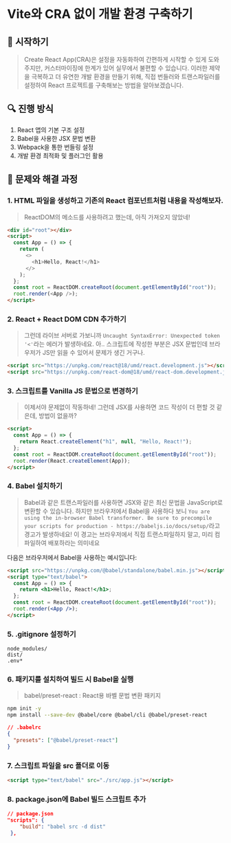 # Vite와 CRA 없이 개발 환경 구축하기

## 🎯 시작하기

> Create React App(CRA)은 설정을 자동화하여 간편하게 시작할 수 있게 도와주지만, 커스터마이징에 한계가 있어 실무에서 불편할 수 있습니다. 이러한 제약을 극복하고 더 유연한 개발 환경을 만들기 위해, 직접 번들러와 트랜스파일러를 설정하여 React 프로젝트를 구축해보는 방법을 알아보겠습니다.

## 🔍 진행 방식

1. React 앱의 기본 구조 설정
2. Babel을 사용한 JSX 문법 변환
3. Webpack을 통한 번들링 설정
4. 개발 환경 최적화 및 플러그인 활용

## 🚀 문제와 해결 과정

### 1. HTML 파일을 생성하고 기존의 React 컴포넌트처럼 내용을 작성해보자.

> ReactDOM의 메소드를 사용하려고 했는데, 아직 가져오지 않았네!

```html
<div id="root"></div>
<script>
  const App = () => {
    return (
      <>
        <h1>Hello, React!</h1>
      </>
    );
  };
  const root = ReactDOM.createRoot(document.getElementById("root"));
  root.render(<App />);
</script>
```

### 2. React + React DOM CDN 추가하기

> 그런데 라이브 서버로 가보니까 `Uncaught SyntaxError: Unexpected token '<'`라는 에러가 발생하네요. 아.. 스크립트에 작성한 부분은 JSX 문법인데 브라우저가 JS만 읽을 수 있어서 문제가 생긴 거구나.

```html
<script src="https://unpkg.com/react@18/umd/react.development.js"></script>
<script src="https://unpkg.com/react-dom@18/umd/react-dom.development.js"></script>
```

### 3. 스크립트를 Vanilla JS 문법으로 변경하기

> 이제서야 문제없이 작동하네! 그런데 JSX를 사용하면 코드 작성이 더 편할 것 같은데, 방법이 없을까?

```html
<script>
  const App = () => {
    return React.createElement("h1", null, "Hello, React!");
  };
  const root = ReactDOM.createRoot(document.getElementById("root"));
  root.render(React.createElement(App));
</script>
```

### 4. Babel 설치하기

> Babel과 같은 트랜스파일러를 사용하면 JSX와 같은 최신 문법을 JavaScript로 변환할 수 있습니다. 하지만 브라우저에서 Babel을 사용하다 보니 `You are using the in-browser Babel transformer. Be sure to precompile your scripts for production - https://babeljs.io/docs/setup/`라고 경고가 발생하네요! 이 경고는 브라우저에서 직접 트랜스파일하지 말고, 미리 컴파일하여 배포하라는 의미네요

다음은 브라우저에서 Babel을 사용하는 예시입니다:

```html
<script src="https://unpkg.com/@babel/standalone/babel.min.js"></script>
<script type="text/babel">
  const App = () => {
    return <h1>Hello, React!</h1>;
  };
  const root = ReactDOM.createRoot(document.getElementById("root"));
  root.render(<App />);
</script>
```

### 5. .gitignore 설정하기

```
node_modules/
dist/
.env*
```

### 6. 패키지를 설치하여 빌드 시 Babel을 실행

> babel/preset-react : React용 바벨 문법 변환 패키지

```bash
npm init -y
npm install --save-dev @babel/core @babel/cli @babel/preset-react
```

```json
// .babelrc
{
  "presets": ["@babel/preset-react"]
}
```

### 7. 스크립트 파일을 src 폴더로 이동

```html
<script type="text/babel" src="./src/app.js"></script>
```

### 8. package.json에 Babel 빌드 스크립트 추가

```json
// package.json
"scripts": {
    "build": "babel src -d dist"
 },
```

